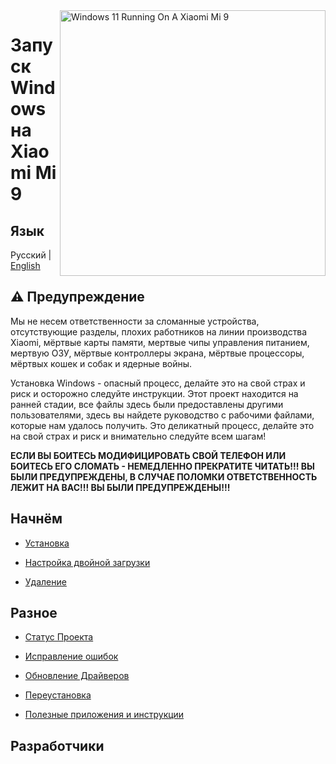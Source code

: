 <img align="right" src="https://raw.githubusercontent.com/woacepheus/Port-Windows-11-Xiaomi-Mi-9/main/cepheus.png" width="425" alt="Windows 11 Running On A Xiaomi Mi 9">

# Запуск Windows на Xiaomi Mi 9
## Язык
Русский | [English](README.md)
## ⚠️ Предупреждение
Мы не несем ответственности за сломанные устройства, отсутствующие разделы, плохих работников на линии производства Xiaomi, мёртвые карты памяти, мертвые чипы управления питанием, мертвую ОЗУ, мёртвые контроллеры экрана, мёртвые процессоры, мёртвых кошек и собак и ядерные войны.

Установка Windows - опасный процесс, делайте это на свой страх и риск и осторожно следуйте инструкции.
Этот проект находится на ранней стадии, все файлы здесь были предоставлены другими пользователями, здесь вы найдете руководство с рабочими файлами, которые нам удалось получить. Это деликатный процесс, делайте это на свой страх и риск и внимательно следуйте всем шагам!

**ЕСЛИ ВЫ БОИТЕСЬ МОДИФИЦИРОВАТЬ СВОЙ ТЕЛЕФОН ИЛИ БОИТЕСЬ ЕГО СЛОМАТЬ - НЕМЕДЛЕННО ПРЕКРАТИТЕ ЧИТАТЬ!!! ВЫ БЫЛИ ПРЕДУПРЕЖДЕНЫ, В СЛУЧАЕ ПОЛОМКИ ОТВЕТСТВЕННОСТЬ ЛЕЖИТ НА ВАС!!! ВЫ БЫЛИ ПРЕДУПРЕЖДЕНЫ!!!**

## Начнём

- [Установка](guide/install-selection.md)

- [Настройка двойной загрузки](guide/dualboot-selection.md)

- [Удаление](guide/uninstall-selection.md)

## Разное

- [Статус Проекта](guide/status-selection.md)

- [Исправление ошибок](guide/troubleshooting-selection.md)

- [Обновление Драйверов](guide/driver-updating-selection.md)

- [Переустановка](guide/reinstalling-selection.md)

- [Полезные приложения и инструкции ](guide/Additional-materials-selection.md)

## Разработчики
